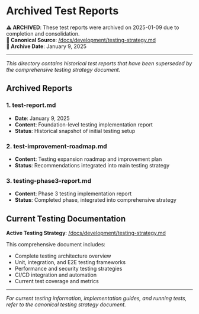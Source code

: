 # Archived Test Reports

**⚠️ ARCHIVED**: These test reports were archived on 2025-01-09 due to completion and consolidation.  
**📍 Canonical Source**: [/docs/development/testing-strategy.md](../../development/testing-strategy.md)  
**🔄 Archive Date**: January 9, 2025  

---

*This directory contains historical test reports that have been superseded by the comprehensive testing strategy document.*

## Archived Reports

### 1. test-report.md
- **Date**: January 9, 2025
- **Content**: Foundation-level testing implementation report
- **Status**: Historical snapshot of initial testing setup

### 2. test-improvement-roadmap.md  
- **Content**: Testing expansion roadmap and improvement plan
- **Status**: Recommendations integrated into main testing strategy

### 3. testing-phase3-report.md
- **Content**: Phase 3 testing implementation report
- **Status**: Completed phase, integrated into comprehensive strategy

## Current Testing Documentation

**Active Testing Strategy**: [/docs/development/testing-strategy.md](../../development/testing-strategy.md)

This comprehensive document includes:
- Complete testing architecture overview
- Unit, integration, and E2E testing frameworks
- Performance and security testing strategies  
- CI/CD integration and automation
- Current test coverage and metrics

---

*For current testing information, implementation guides, and running tests, refer to the canonical testing strategy document.*